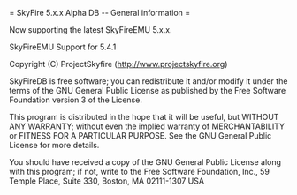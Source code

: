 = SkyFire 5.x.x Alpha DB -- General information =

  Now supporting the latest SkyFireEMU 5.x.x.
  
  SkyFireEMU Support for 5.4.1

  Copyright (C) ProjectSkyfire (http://www.projectskyfire.org)

  SkyFireDB is free software; you can redistribute it and/or modify
  it under the terms of the GNU General Public License as published by
  the Free Software Foundation version 3 of the License.

  This program is distributed in the hope that it will be useful,
  but WITHOUT ANY WARRANTY; without even the implied warranty of
  MERCHANTABILITY or FITNESS FOR A PARTICULAR PURPOSE.  See the
  GNU General Public License for more details.

  You should have received a copy of the GNU General Public License
  along with this program; if not, write to the Free Software
  Foundation, Inc., 59 Temple Place, Suite 330, Boston, MA  02111-1307  USA
